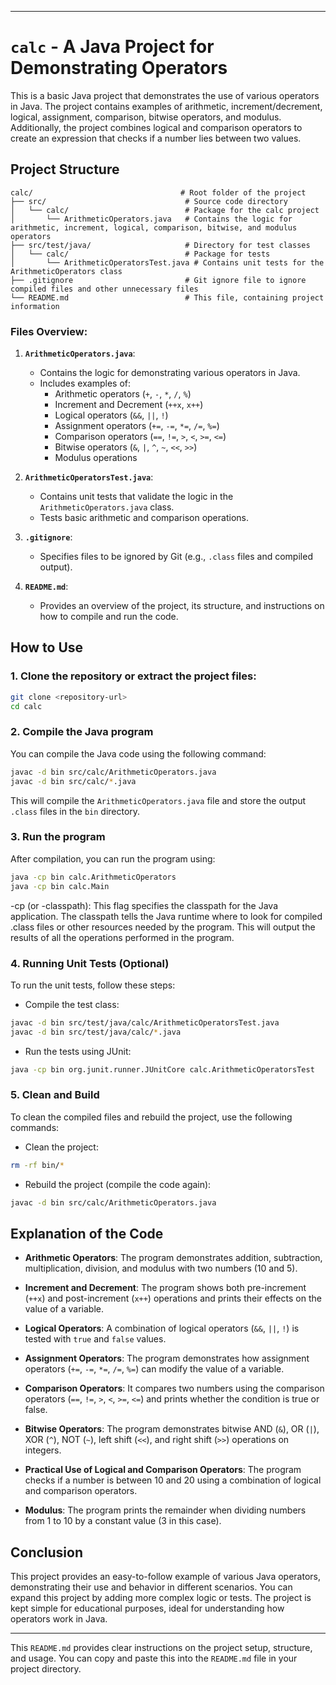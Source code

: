 
---

# `calc` - A Java Project for Demonstrating Operators

This is a basic Java project that demonstrates the use of various operators in Java. The project contains examples of arithmetic, increment/decrement, logical, assignment, comparison, bitwise operators, and modulus. Additionally, the project combines logical and comparison operators to create an expression that checks if a number lies between two values.

## Project Structure

```
calc/                                 # Root folder of the project
├── src/                               # Source code directory
│   └── calc/                          # Package for the calc project
│       └── ArithmeticOperators.java   # Contains the logic for arithmetic, increment, logical, comparison, bitwise, and modulus operators
├── src/test/java/                     # Directory for test classes
│   └── calc/                          # Package for tests
│       └── ArithmeticOperatorsTest.java # Contains unit tests for the ArithmeticOperators class
├── .gitignore                         # Git ignore file to ignore compiled files and other unnecessary files
└── README.md                          # This file, containing project information
```

### Files Overview:

1. **`ArithmeticOperators.java`**:
   - Contains the logic for demonstrating various operators in Java.
   - Includes examples of:
     - Arithmetic operators (`+`, `-`, `*`, `/`, `%`)
     - Increment and Decrement (`++x`, `x++`)
     - Logical operators (`&&`, `||`, `!`)
     - Assignment operators (`+=`, `-=`, `*=`, `/=`, `%=`)
     - Comparison operators (`==`, `!=`, `>`, `<`, `>=`, `<=`)
     - Bitwise operators (`&`, `|`, `^`, `~`, `<<`, `>>`)
     - Modulus operations

2. **`ArithmeticOperatorsTest.java`**:
   - Contains unit tests that validate the logic in the `ArithmeticOperators.java` class.
   - Tests basic arithmetic and comparison operations.

3. **`.gitignore`**:
   - Specifies files to be ignored by Git (e.g., `.class` files and compiled output).

4. **`README.md`**:
   - Provides an overview of the project, its structure, and instructions on how to compile and run the code.

## How to Use

### 1. Clone the repository or extract the project files:

```bash
git clone <repository-url>
cd calc
```

### 2. Compile the Java program

You can compile the Java code using the following command:

```bash
javac -d bin src/calc/ArithmeticOperators.java
javac -d bin src/calc/*.java
```

This will compile the `ArithmeticOperators.java` file and store the output `.class` files in the `bin` directory.

### 3. Run the program

After compilation, you can run the program using:

```bash
java -cp bin calc.ArithmeticOperators
java -cp bin calc.Main
```
-cp (or -classpath): This flag specifies the classpath for the Java application. The classpath tells the Java runtime where to look for compiled .class files or other resources needed by the program.
This will output the results of all the operations performed in the program.

### 4. Running Unit Tests (Optional)

To run the unit tests, follow these steps:

- Compile the test class:

```bash
javac -d bin src/test/java/calc/ArithmeticOperatorsTest.java
javac -d bin src/test/java/calc/*.java

```

- Run the tests using JUnit:

```bash
java -cp bin org.junit.runner.JUnitCore calc.ArithmeticOperatorsTest
```

### 5. Clean and Build

To clean the compiled files and rebuild the project, use the following commands:

- Clean the project:

```bash
rm -rf bin/*
```

- Rebuild the project (compile the code again):

```bash
javac -d bin src/calc/ArithmeticOperators.java
```

## Explanation of the Code

- **Arithmetic Operators**: The program demonstrates addition, subtraction, multiplication, division, and modulus with two numbers (10 and 5).
  
- **Increment and Decrement**: The program shows both pre-increment (`++x`) and post-increment (`x++`) operations and prints their effects on the value of a variable.
  
- **Logical Operators**: A combination of logical operators (`&&`, `||`, `!`) is tested with `true` and `false` values.

- **Assignment Operators**: The program demonstrates how assignment operators (`+=`, `-=`, `*=`, `/=`, `%=`) can modify the value of a variable.

- **Comparison Operators**: It compares two numbers using the comparison operators (`==`, `!=`, `>`, `<`, `>=`, `<=`) and prints whether the condition is true or false.

- **Bitwise Operators**: The program demonstrates bitwise AND (`&`), OR (`|`), XOR (`^`), NOT (`~`), left shift (`<<`), and right shift (`>>`) operations on integers.

- **Practical Use of Logical and Comparison Operators**: The program checks if a number is between 10 and 20 using a combination of logical and comparison operators.

- **Modulus**: The program prints the remainder when dividing numbers from 1 to 10 by a constant value (3 in this case).

## Conclusion

This project provides an easy-to-follow example of various Java operators, demonstrating their use and behavior in different scenarios. You can expand this project by adding more complex logic or tests. The project is kept simple for educational purposes, ideal for understanding how operators work in Java.

---

This `README.md` provides clear instructions on the project setup, structure, and usage. You can copy and paste this into the `README.md` file in your project directory.
